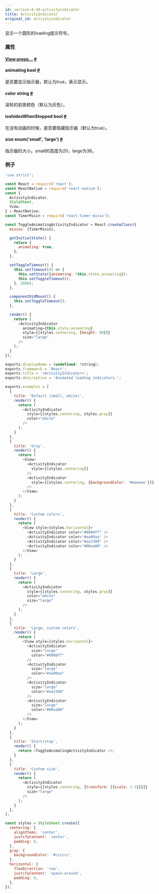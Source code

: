 ```yaml
---
id: version-0.44-activityindicator
title: ActivityIndicator
original_id: activityindicator
---
```


显示一个圆形的loading提示符号。

### 属性

<div class="props">
    <div class="prop">
        <h4 class="propTitle"><a class="anchor" name="view"></a><a href="view.html#props">View props...</a> <a class="hash-link" href="#view">#</a></h4>
    </div>
    <div class="prop">
        <h4 class="propTitle"><a class="anchor" name="animating"></a>animating <span class="propType">bool</span> <a class="hash-link" href="#animating">#</a></h4>
        <div>
            <p>是否要显示指示器，默认为true，表示显示。</p>
        </div>
    </div>
    <div class="prop">
        <h4 class="propTitle"><a class="anchor" name="color"></a>color <span class="propType">string</span> <a class="hash-link" href="#color">#</a></h4>
        <div>
            <p>滚轮的前景颜色（默认为灰色）。</p>
        </div>
    </div>
    <div class="prop">
        <h4 class="propTitle"><a class="anchor" name="hideswhenstopped"></a><span class="platform">ios</span>hidesWhenStopped <span class="propType">bool</span> <a class="hash-link" href="#hideswhenstopped">#</a></h4>
        <div>
            <p>在没有动画的时候，是否要隐藏指示器（默认为true）。</p>
        </div>
    </div>
    <div class="prop">
        <h4 class="propTitle"><a class="anchor" name="size"></a>size <span class="propType">enum('small', 'large')</span> <a class="hash-link" href="#size">#</a></h4>
        <div>
            <p>指示器的大小。small的高度为20，large为36。</p>
        </div>
    </div>
</div>

### 例子

```javascript
'use strict';

const React = require('react');
const ReactNative = require('react-native');
const {
  ActivityIndicator,
  StyleSheet,
  View,
} = ReactNative;
const TimerMixin = require('react-timer-mixin');

const ToggleAnimatingActivityIndicator = React.createClass({
  mixins: [TimerMixin],

  getInitialState() {
    return {
      animating: true,
    };
  },

  setToggleTimeout() {
    this.setTimeout(() => {
      this.setState({animating: !this.state.animating});
      this.setToggleTimeout();
    }, 2000);
  },

  componentDidMount() {
    this.setToggleTimeout();
  },

  render() {
    return (
      <ActivityIndicator
        animating={this.state.animating}
        style={[styles.centering, {height: 80}]}
        size="large"
      />
    );
  }
});

exports.displayName = (undefined: ?string);
exports.framework = 'React';
exports.title = '<ActivityIndicator>';
exports.description = 'Animated loading indicators.';

exports.examples = [
  {
    title: 'Default (small, white)',
    render() {
      return (
        <ActivityIndicator
          style={[styles.centering, styles.gray]}
          color="white"
        />
      );
    }
  },
  {
    title: 'Gray',
    render() {
      return (
        <View>
          <ActivityIndicator
            style={[styles.centering]}
          />
          <ActivityIndicator
            style={[styles.centering, {backgroundColor: '#eeeeee'}]}
          />
        </View>
      );
    }
  },
  {
    title: 'Custom colors',
    render() {
      return (
        <View style={styles.horizontal}>
          <ActivityIndicator color="#0000ff" />
          <ActivityIndicator color="#aa00aa" />
          <ActivityIndicator color="#aa3300" />
          <ActivityIndicator color="#00aa00" />
        </View>
      );
    }
  },
  {
    title: 'Large',
    render() {
      return (
        <ActivityIndicator
          style={[styles.centering, styles.gray]}
          color="white"
          size="large"
        />
      );
    }
  },
  {
    title: 'Large, custom colors',
    render() {
      return (
        <View style={styles.horizontal}>
          <ActivityIndicator
            size="large"
            color="#0000ff"
          />
          <ActivityIndicator
            size="large"
            color="#aa00aa"
          />
          <ActivityIndicator
            size="large"
            color="#aa3300"
          />
          <ActivityIndicator
            size="large"
            color="#00aa00"
          />
        </View>
      );
    }
  },
  {
    title: 'Start/stop',
    render() {
      return <ToggleAnimatingActivityIndicator />;
    }
  },
  {
    title: 'Custom size',
    render() {
      return (
        <ActivityIndicator
          style={[styles.centering, {transform: [{scale: 1.5}]}]}
          size="large"
        />
      );
    }
  },
];

const styles = StyleSheet.create({
  centering: {
    alignItems: 'center',
    justifyContent: 'center',
    padding: 8,
  },
  gray: {
    backgroundColor: '#cccccc',
  },
  horizontal: {
    flexDirection: 'row',
    justifyContent: 'space-around',
    padding: 8,
  },
});
```